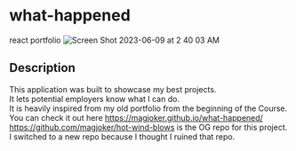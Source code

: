 # what-happened
react portfolio
![Screen Shot 2023-06-09 at 2 40 03 AM](https://github.com/magjoker/what-happened/assets/118233640/bb5258f6-9d65-45b2-b964-caaf6e5eacac)

## Description
This application was built to showcase my best projects. <br>
It lets potential employers know what I can do. <br>
It is heavily inspired from my old portfolio from the beginning of the Course. <br>
You can check it out here https://magjoker.github.io/what-happened/
https://github.com/magjoker/hot-wind-blows is the OG repo for this project. <br>
I switched to a new repo because I thought I ruined that repo. 
